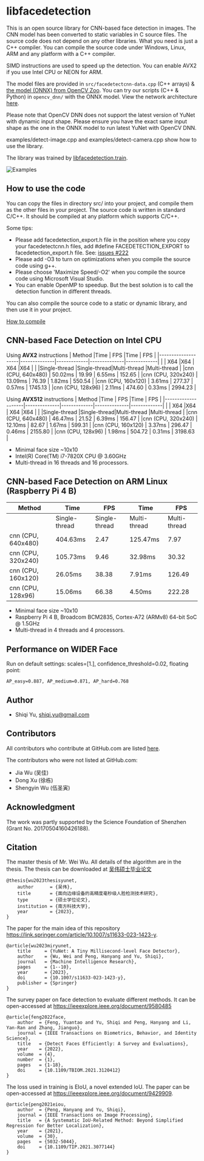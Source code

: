# libfacedetection

This is an open source library for CNN-based face detection in images. The CNN model has been converted to static variables in C source files. The source code does not depend on any other libraries. What you need is just a C++ compiler. You can compile the source code under Windows, Linux, ARM and any platform with a C++ compiler.

SIMD instructions are used to speed up the detection. You can enable AVX2 if you use Intel CPU or NEON for ARM.

The model files are provided in `src/facedetectcnn-data.cpp` (C++ arrays) & [the model (ONNX) from OpenCV Zoo](https://github.com/opencv/opencv_zoo/tree/master/models/face_detection_yunet). You can try our scripts (C++ & Python) in `opencv_dnn/` with the ONNX model. View the network architecture [here](https://netron.app/?url=https://raw.githubusercontent.com/ShiqiYu/libfacedetection.train/master/onnx/yunet*.onnx).

Please note that OpenCV DNN does not support the latest version of YuNet with dynamic input shape. Please ensure you have the exact same input shape as the one in the ONNX model to run latest YuNet with OpenCV DNN.

examples/detect-image.cpp and examples/detect-camera.cpp show how to use the library.

The library was trained by [libfacedetection.train](https://github.com/ShiqiYu/libfacedetection.train).

![Examples](/images/cnnresult.png "Detection example")

## How to use the code

You can copy the files in directory src/ into your project,
and compile them as the other files in your project.
The source code is written in standard C/C++.
It should be compiled at any platform which supports C/C++.

Some tips:

  * Please add facedetection_export.h file in the position where you copy your facedetectcnn.h files, add #define FACEDETECTION_EXPORT to  facedetection_export.h file. See: [issues #222](https://github.com/ShiqiYu/libfacedetection/issues/222)
  * Please add -O3 to turn on optimizations when you compile the source code using g++.
  * Please choose 'Maximize Speed/-O2' when you compile the source code using Microsoft Visual Studio.
  * You can enable OpenMP to speedup. But the best solution is to call the detection function in different threads.

You can also compile the source code to a static or dynamic library, and then use it in your project.

[How to compile](COMPILE.md)


## CNN-based Face Detection on Intel CPU

Using **AVX2** instructions
| Method             |Time          | FPS         |Time          | FPS         |
|--------------------|--------------|-------------|--------------|-------------|
|                    |  X64         |X64          |  X64         |X64          |
|                    |Single-thread |Single-thread|Multi-thread  |Multi-thread |
|cnn (CPU, 640x480)  |  50.02ms     |  19.99      |   6.55ms     |  152.65     |
|cnn (CPU, 320x240)  |  13.09ms     |  76.39      |   1.82ms     |  550.54     |
|cnn (CPU, 160x120)  |   3.61ms     | 277.37      |   0.57ms     | 1745.13     |
|cnn (CPU, 128x96)   |   2.11ms     | 474.60      |   0.33ms     | 2994.23     | 

Using **AVX512** instructions
| Method             |Time          | FPS         |Time          | FPS         |
|--------------------|--------------|-------------|--------------|-------------|
|                    |  X64         |X64          |  X64         |X64          |
|                    |Single-thread |Single-thread|Multi-thread  |Multi-thread |
|cnn (CPU, 640x480)  |  46.47ms     |  21.52      |   6.39ms     |  156.47     |
|cnn (CPU, 320x240)  |  12.10ms     |  82.67      |   1.67ms     |  599.31     |
|cnn (CPU, 160x120)  |   3.37ms     | 296.47      |   0.46ms     | 2155.80     |
|cnn (CPU, 128x96)   |   1.98ms     | 504.72      |   0.31ms     | 3198.63     | 

* Minimal face size ~10x10
* Intel(R) Core(TM) i7-7820X CPU @ 3.60GHz
* Multi-thread in 16 threads and 16 processors.


## CNN-based Face Detection on ARM Linux (Raspberry Pi 4 B)

| Method             |Time          | FPS         |Time          | FPS         |
|--------------------|--------------|-------------|--------------|-------------|
|                    |Single-thread |Single-thread|Multi-thread  |Multi-thread |
|cnn (CPU, 640x480)  |  404.63ms    |  2.47       |  125.47ms    |   7.97      |
|cnn (CPU, 320x240)  |  105.73ms    |  9.46       |   32.98ms    |  30.32      |
|cnn (CPU, 160x120)  |   26.05ms    | 38.38       |    7.91ms    | 126.49      |
|cnn (CPU, 128x96)   |   15.06ms    | 66.38       |    4.50ms    | 222.28      |

* Minimal face size ~10x10
* Raspberry Pi 4 B, Broadcom BCM2835, Cortex-A72 (ARMv8) 64-bit SoC @ 1.5GHz
* Multi-thread in 4 threads and 4 processors.

## Performance on WIDER Face 
Run on default settings: scales=[1.], confidence_threshold=0.02, floating point:
```
AP_easy=0.887, AP_medium=0.871, AP_hard=0.768
```

## Author
* Shiqi Yu, <shiqi.yu@gmail.com>

## Contributors
All contributors who contribute at GitHub.com are listed [here](https://github.com/ShiqiYu/libfacedetection/graphs/contributors). 

The contributors who were not listed at GitHub.com:
* Jia Wu (吴佳)
* Dong Xu (徐栋)
* Shengyin Wu (伍圣寅)

## Acknowledgment
The work was partly supported by the Science Foundation of Shenzhen (Grant No. 20170504160426188).

## Citation

The master thesis of Mr. Wei Wu. All details of the algorithm are in the thesis. The thesis can be downloaded at [吴伟硕士毕业论文](wu-thesis-facedetect.pdf)
```
@thesis{wu2023thesisyunet,
    author      = {吴伟},
    title       = {面向边缘设备的高精度毫秒级人脸检测技术研究},
    type        = {硕士学位论文},
    institution = {南方科技大学},
    year        = {2023},
}
```

The paper for the main idea of this repository https://link.springer.com/article/10.1007/s11633-023-1423-y.

```
@article{wu2023miryunet,
	title     = {YuNet: A Tiny Millisecond-level Face Detector},
	author    = {Wu, Wei and Peng, Hanyang and Yu, Shiqi},
	journal   = {Machine Intelligence Research},
	pages     = {1--10},
	year      = {2023},
	doi       = {10.1007/s11633-023-1423-y},
	publisher = {Springer}
}
```

The survey paper on face detection to evaluate different methods. It can be open-accessed at https://ieeexplore.ieee.org/document/9580485
```
@article{feng2022face,
	author  = {Feng, Yuantao and Yu, Shiqi and Peng, Hanyang and Li, Yan-Ran and Zhang, Jianguo},
	journal = {IEEE Transactions on Biometrics, Behavior, and Identity Science}, 
	title   = {Detect Faces Efficiently: A Survey and Evaluations}, 
	year    = {2022},
	volume  = {4},
	number  = {1},
	pages   = {1-18},
	doi     = {10.1109/TBIOM.2021.3120412}
}
```

The loss used in training is EIoU, a novel extended IoU. The paper can be open-accessed at https://ieeexplore.ieee.org/document/9429909.
```
@article{peng2021eiou,
	author  = {Peng, Hanyang and Yu, Shiqi},
	journal = {IEEE Transactions on Image Processing}, 
	title   = {A Systematic IoU-Related Method: Beyond Simplified Regression for Better Localization}, 
	year    = {2021},
	volume  = {30},
	pages   = {5032-5044},
	doi     = {10.1109/TIP.2021.3077144}
}
```
